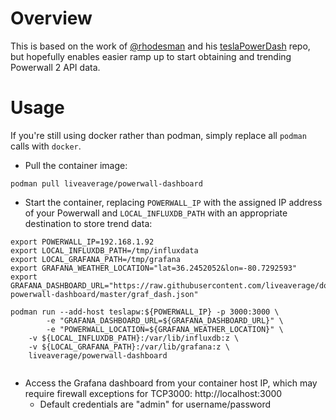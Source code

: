 # Overview

This is based on the work of [@rhodesman](https://github.com/rhodesman) and his [teslaPowerDash](https://github.com/rhodesman/teslaPowerDash) repo, but hopefully enables easier ramp up to start obtaining and trending Powerwall 2 API data.

# Usage

If you're still using docker rather than podman, simply replace all `podman` calls with `docker`.

- Pull the container image:

```
podman pull liveaverage/powerwall-dashboard
```


- Start the container, replacing `POWERWALL_IP` with the assigned IP address of your Powerwall and `LOCAL_INFLUXDB_PATH` with an appropriate destination to store trend data:

```
export POWERWALL_IP=192.168.1.92
export LOCAL_INFLUXDB_PATH=/tmp/influxdata
export LOCAL_GRAFANA_PATH=/tmp/grafana
export GRAFANA_WEATHER_LOCATION="lat=36.2452052&lon=-80.7292593"
export GRAFANA_DASHBOARD_URL="https://raw.githubusercontent.com/liveaverage/docker-powerwall-dashboard/master/graf_dash.json"

podman run --add-host teslapw:${POWERWALL_IP} -p 3000:3000 \
        -e "GRAFANA_DASHBOARD_URL=${GRAFANA_DASHBOARD_URL}" \
        -e "POWERWALL_LOCATION=${GRAFANA_WEATHER_LOCATION}" \
	-v ${LOCAL_INFLUXDB_PATH}:/var/lib/influxdb:z \
	-v ${LOCAL_GRAFANA_PATH}:/var/lib/grafana:z \
	liveaverage/powerwall-dashboard
 
```
- Access the Grafana dashboard from your container host IP, which may require firewall exceptions for TCP3000: http://localhost:3000
  - Default credentials are "admin" for username/password
